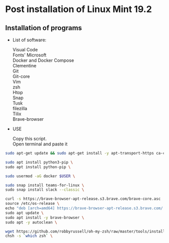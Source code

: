 # Post installation of Linux Mint 19.2
## Installation of programs  
* List of software:
  
  Visual Code  
  Fonts' Microsoft  
  Docker  and Docker Compose  
  Clementine  
  Git  
  Git-core  
  Vim  
  zsh  
  Htop  
  Snap  
  Tusk  
  filezilla  
  Tilix  
  Brave-browser  


* USE

  Copy this script.  
  Open terminal and paste it
```sh
sudo apt-get update && sudo apt-get install -y apt-transport-https ca-certificates curl software-properties-common && curl -fsSL https://download.docker.com/linux/ubuntu/gpg | sudo apt-key add -  && echo -e "\ndeb [arch=amd64] https://download.docker.com/linux/ubuntu bionic stable" | sudo tee -a /etc/apt/sources.list && curl https://packages.microsoft.com/keys/microsoft.asc | gpg --dearmor > microsoft.gpg && sudo install -o root -g root -m 644 microsoft.gpg /etc/apt/trusted.gpg.d/ && sudo sh -c 'echo "deb [arch=amd64] https://packages.microsoft.com/repos/vscode stable main" > /etc/apt/sources.list.d/vscode.list' && sudo apt-get update && sudo apt-get install -y  docker.io docker-compose gnupg-agent  software-properties-common code clementine git git-core snapd zsh vim tilix filezilla htop ttf-mscorefonts-installer && sudo groupadd docker && sudo usermod -aG docker $USER && sudo apt -y autoremove && sudo snap install tusk 

sudo apt install python3-pip \
sudo apt install python-pip \

sudo usermod -aG docker $USER \

sudo snap install teams-for-linux \
sudo snap install slack --classic \

curl -s https://brave-browser-apt-release.s3.brave.com/brave-core.asc | sudo apt-key --keyring /etc/apt/trusted.gpg.d/brave-browser-release.gpg add - \
source /etc/os-release \
echo "deb [arch=amd64] https://brave-browser-apt-release.s3.brave.com/ $UBUNTU_CODENAME main" | sudo tee /etc/apt/sources.list.d/brave-browser-release-${UBUNTU_CODENAME}.list \
sudo apt update \
sudo apt install -y brave-browser \
sudo apt -y autoclean \

wget https://github.com/robbyrussell/oh-my-zsh/raw/master/tools/install.sh -O - | zsh \
chsh -s `which zsh` \

```

